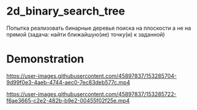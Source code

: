 # 2d_binary_search_tree

Попытка реализовать бинарные деревья поиска на плоскости а не на прямой (задача: найти ближайшую(ие) точку(и) к заданной)

# Demonstration


https://user-images.githubusercontent.com/45897837/153285704-9d99f0e3-4aeb-4744-aec0-7ec83deb577c.mp4



https://user-images.githubusercontent.com/45897837/153285722-f6ae3665-c2e2-482b-b9e2-00455f02f25e.mp4

